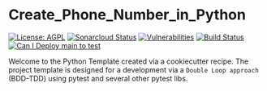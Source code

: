 # Create_Phone_Number_in_Python

[![License: AGPL](https://img.shields.io/badge/License-AGPL-blue.svg)](https://github.com/gotreasa/create_phone_number_in_python/blob/main/LICENSE)
[![Sonarcloud Status](https://sonarcloud.io/api/project_badges/measure?project=gotreasa_create_phone_number_in_python&metric=alert_status)](https://sonarcloud.io/dashboard?id=gotreasa_create_phone_number_in_python)
[![Vulnerabilities](https://sonarcloud.io/api/project_badges/measure?project=gotreasa_create_phone_number_in_python&metric=vulnerabilities)](https://sonarcloud.io/summary/new_code?id=gotreasa_create_phone_number_in_python)
[![Build Status](https://github.com/gotreasa/create_phone_number_in_python/actions/workflows/cicd.yml/badge.svg)](https://github.com/gotreasa/create_phone_number_in_python/actions/workflows/cicd.yml)
[![Can I Deploy main to test](https://gotreasa.pactflow.io/pacticipants/create_phone_number_in_python_app/branches/main/latest-version/can-i-deploy/to-environment/test/badge)](https://gotreasa.pactflow.io/hal-browser/browser.html#https://gotreasa.pactflow.io/pacticipants/create_phone_number_in_python_app/branches/main/latest-version/can-i-deploy/to-environment/test/badge)

Welcome to the Python Template created via a cookiecutter recipe. The project template is designed for a development via a `Double Loop approach` (BDD-TDD) using pytest and several other pytest libs.